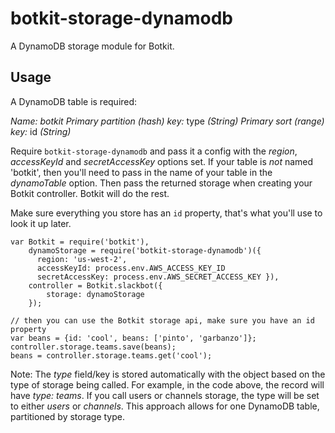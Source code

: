 # botkit-storage-dynamodb

A DynamoDB storage module for Botkit.

## Usage

A DynamoDB table is required:

*Name:* _botkit_
*Primary partition (hash) key:* type _(String)_
*Primary sort (range) key:* id _(String)_

Require `botkit-storage-dynamodb` and pass it a config with the _region_, _accessKeyId_ and _secretAccessKey_ options set. If your table is *_not_* named 'botkit', then you'll need to pass in the name of your table in the _dynamoTable_ option. Then pass the returned storage when creating your Botkit controller. Botkit will do the rest.

Make sure everything you store has an `id` property, that's what you'll use to look it up later.

```
var Botkit = require('botkit'),
    dynamoStorage = require('botkit-storage-dynamodb')({
      region: 'us-west-2',
      accessKeyId: process.env.AWS_ACCESS_KEY_ID
      secretAccessKey: process.env.AWS_SECRET_ACCESS_KEY }),
    controller = Botkit.slackbot({
        storage: dynamoStorage
    });
```

```
// then you can use the Botkit storage api, make sure you have an id property
var beans = {id: 'cool', beans: ['pinto', 'garbanzo']};
controller.storage.teams.save(beans);
beans = controller.storage.teams.get('cool');
```

Note: The _type_ field/key is stored automatically with the object based on the type of storage being called. For example, in the code above, the record will have _type: teams_. If you call users or channels storage, the type will be set to either _users_ or _channels_. This approach allows for one DynamoDB table, partitioned by storage type.
